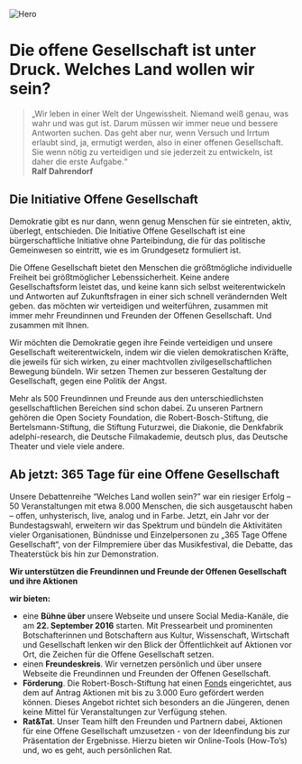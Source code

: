 ![Hero](about/DOG_logo_rgb.svg)

# Die offene Gesellschaft ist unter Druck. Welches Land wollen wir sein?

> „Wir leben in einer Welt der Ungewissheit. Niemand weiß genau, was wahr und was gut ist. Darum müssen wir immer neue und bessere Antworten suchen. Das geht aber nur, wenn Versuch und Irrtum erlaubt sind, ja, ermutigt werden, also in einer offenen Gesellschaft. Sie wenn nötig zu verteidigen und sie jederzeit zu entwickeln, ist daher die erste Aufgabe.“ <br> **Ralf Dahrendorf**


## Die Initiative Offene Gesellschaft

Demokratie gibt es nur dann, wenn genug Menschen für sie eintreten, aktiv, überlegt, entschieden. Die Initiative Offene Gesellschaft ist eine bürgerschaftliche Initiative ohne Parteibindung, die für das politische Gemeinwesen so eintritt, wie es im Grundgesetz formuliert ist.

Die Offene Gesellschaft bietet den Menschen die größtmögliche individuelle Freiheit bei größtmöglicher Lebenssicherheit. Keine andere Gesellschaftsform leistet das, und keine kann sich selbst weiterentwickeln und Antworten auf Zukunftsfragen in einer sich schnell verändernden Welt geben. das möchten wir verteidigen und weiterführen, zusammen mit immer mehr Freundinnen und Freunden der Offenen Gesellschaft. Und zusammen mit Ihnen.

Wir möchten die Demokratie gegen ihre Feinde verteidigen und unsere Gesellschaft weiterentwickeln, indem wir die vielen demokratischen Kräfte, die jeweils für sich wirken, zu einer machtvollen zivilgesellschaftlichen Bewegung bündeln. Wir setzen Themen zur besseren Gestaltung der Gesellschaft, gegen eine Politik der Angst.

Mehr als 500 Freundinnen und Freunde aus den unterschiedlichsten gesellschaftlichen Bereichen sind schon dabei. Zu unseren Partnern gehören die Open Society Foundation, die Robert-Bosch-Stiftung, die Bertelsmann-Stiftung, die Stiftung Futurzwei, die Diakonie, die Denkfabrik adelphi-research, die Deutsche Filmakademie, deutsch plus, das Deutsche Theater und viele viele andere.

## Ab jetzt: 365 Tage für eine Offene Gesellschaft

Unsere Debattenreihe “Welches Land wollen sein?” war ein riesiger Erfolg – 50 Veranstaltungen mit etwa 8.000 Menschen, die sich ausgetauscht haben – offen, unhysterisch, live, analog und in Farbe. Jetzt, ein Jahr vor der Bundestagswahl, erweitern wir das Spektrum und bündeln die Aktivitäten vieler Organisationen, Bündnisse und Einzelpersonen zu „365 Tage Offene Gesellschaft“, von der Filmpremiere über das Musikfestival, die Debatte, das Theaterstück bis hin zur Demonstration.

**Wir unterstützen die Freundinnen und Freunde der Offenen Gesellschaft und ihre Aktionen**

**wir bieten:**

- eine **Bühne über** unsere Webseite und unsere Social Media-Kanäle, die am **22. September 2016** starten. Mit Pressearbeit und prominenten Botschafterinnen und Botschaftern aus Kultur, Wissenschaft, Wirtschaft und Gesellschaft lenken wir den Blick der Öffentlichkeit auf Aktionen vor Ort, die Zeichen für die Offene Gesellschaft setzen.
- einen **Freundeskreis**. Wir vernetzen persönlich und über unsere Webseite die Freundinnen und Freunden der Offenen Gesellschaft.
- **Förderung**. Die Robert-Bosch-Stiftung hat einen [Fonds](www.bosch-stiftung.de/offenegesellschaft) eingerichtet, aus dem auf Antrag Aktionen mit bis zu 3.000 Euro gefördert werden können. Dieses Angebot richtet sich besonders an die Jüngeren, denen keine Mittel für Veranstaltungen zur Verfügung stehen.
- **Rat&Tat**. Unser Team hilft den Freunden und Partnern dabei, Aktionen für eine 	Offene Gesellschaft umzusetzen - von der Ideenfindung bis zur Präsentation der Ergebnisse. Hierzu bieten wir Online-Tools (How-To’s) und, wo es geht, auch persönlichen Rat.
